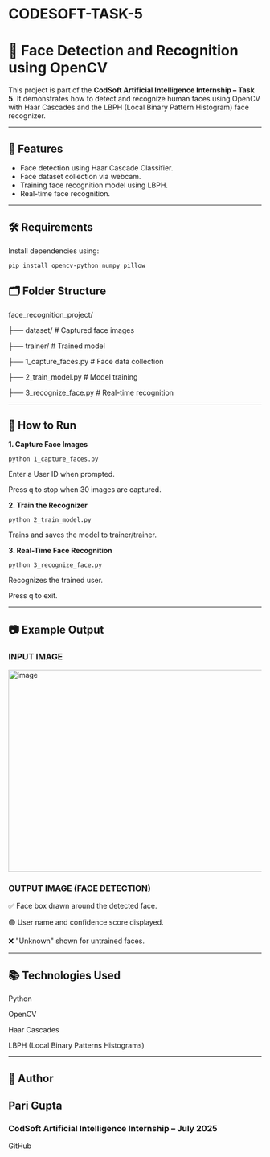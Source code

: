 # CODESOFT-TASK-5

# 🤖 Face Detection and Recognition using OpenCV

This project is part of the **CodSoft Artificial Intelligence Internship – Task 5**. It demonstrates how to detect and recognize human faces using OpenCV with Haar Cascades and the LBPH (Local Binary Pattern Histogram) face recognizer.

---

## 📌 Features

- Face detection using Haar Cascade Classifier.
- Face dataset collection via webcam.
- Training face recognition model using LBPH.
- Real-time face recognition.

---

## 🛠️ Requirements

Install dependencies using:

```
pip install opencv-python numpy pillow
```

## **🗂 Folder Structure**

face_recognition_project/

├── dataset/                     # Captured face images

├── trainer/                     # Trained model

├── 1_capture_faces.py           # Face data collection

├── 2_train_model.py             # Model training

├── 3_recognize_face.py          # Real-time recognition

---

## 🧪 How to Run

**1. Capture Face Images**

```
python 1_capture_faces.py
```
Enter a User ID when prompted.

Press q to stop when 30 images are captured.


**2. Train the Recognizer**

```
python 2_train_model.py
```
Trains and saves the model to trainer/trainer.


**3. Real-Time Face Recognition**

```
python 3_recognize_face.py
```

Recognizes the trained user.

Press q to exit.

---

## 📷 Example Output

### INPUT IMAGE

<img width="683" height="402" alt="image" src="https://github.com/user-attachments/assets/c3d87217-cd54-499d-85fb-45c59baaed09" />

### OUTPUT IMAGE (FACE DETECTION)



✅ Face box drawn around the detected face.

🟢 User name and confidence score displayed.

❌ "Unknown" shown for untrained faces.

---

## 📚 Technologies Used

Python

OpenCV

Haar Cascades

LBPH (Local Binary Patterns Histograms)

---

## 🙌 Author

## Pari Gupta
### CodSoft Artificial Intelligence Internship – July 2025
GitHub
